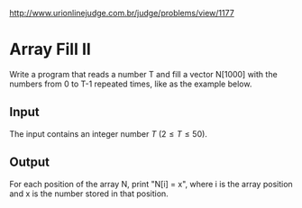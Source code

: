 http://www.urionlinejudge.com.br/judge/problems/view/1177

# Array Fill II

Write a program that reads a number T and fill a vector N[1000]
with the numbers from 0 to T-1 repeated times, like as the example below.

## Input

The input contains an integer number $T$ ($2 \leq T \leq 50$).

## Output

For each position of the array N, print "N[i] = x", where i is the array
position and x is the number stored in that position.
